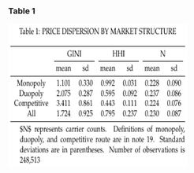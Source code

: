 ### Table 1

[<img src="./PanalData_withIV/MianDaietal(2014)/Results/Table1.jpg" title="Table 1" alt="Table 1" width="363.3" height="291"/>](./PanalData_withIV/MianDaietal(2014)/Table1.R)

